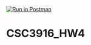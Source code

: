 [![Run in Postman](https://run.pstmn.io/button.svg)](https://god.postman.co/run-collection/0a1df4d2e41da1578633)
# CSC3916_HW4
